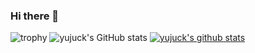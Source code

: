 ### Hi there 👋

![trophy](https://github-profile-trophy.vercel.app/?username=yujuck)
![yujuck's GitHub stats](https://github-readme-stats.vercel.app/api?username=yujuck&show_icons=true&theme=radical)
[![yujuck's github stats](https://github-readme-stats.vercel.app/api/top-langs/?username=yujuck&show_icons=true&hide_border=true&title_color=004386&icon_color=004386&layout=compact)](https://github.com/yujuck)

<!--
**yujuck/yujuck** is a ✨ _special_ ✨ repository because its `README.md` (this file) appears on your GitHub profile.

Here are some ideas to get you started:

- 🔭 I’m currently working on ...
- 🌱 I’m currently learning ...
- 👯 I’m looking to collaborate on ...
- 🤔 I’m looking for help with ...
- 💬 Ask me about ...
- 📫 How to reach me: ...
- 😄 Pronouns: ...
- ⚡ Fun fact: ...
-->
